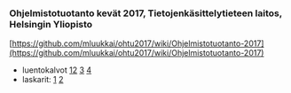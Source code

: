 ### Ohjelmistotuotanto kevät 2017, Tietojenkäsittelytieteen laitos, Helsingin Yliopisto

[https://github.com/mluukkai/ohtu2017/wiki/Ohjelmistotuotanto-2017](https://github.com/mluukkai/ohtu2017/wiki/Ohjelmistotuotanto-2017)

* luentokalvot [1](https://github.com/mluukkai/ohtu2017/blob/master/kalvot/luento1.pdf?raw=true)[2](https://github.com/mluukkai/ohtu2017/blob/master/kalvot/luento2.pdf?raw=true) [3](https://github.com/mluukkai/ohtu2017/blob/master/kalvot/luento3.pdf?raw=true) [4](https://github.com/mluukkai/ohtu2017/blob/master/kalvot/luento4.pdf?raw=true)  
* laskarit: [1](https://github.com/mluukkai/ohtu2017/blob/master/laskarit/1.md) [2](https://github.com/mluukkai/ohtu2017/blob/master/laskarit/2.md)